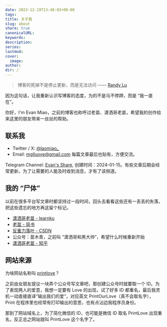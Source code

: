 ```yaml
---
date: 2023-12-19T13:48:03+08:00
tags: 
title: 关于我
slug: about
share: true
canonicalURL: 
keywords: 
description: 
series: 
lastmod: 
cover:
  image: 
author: 
dir: /
---
```

> 博客的死掉不是停止更新，而是无法访问 —— [Randy Lu](https://lutaonan.com/)

因为这句话，让我重新认识写博客的态度，为的不是马不停蹄，而是 “我一直在”。

你好，I'm Evan Miao，之前的博客也称呼过老苗、潇洒哥老苗，希望我的创作给来这里的朋友带来一丝丝的帮助。

  
## 联系我

- Twitter / X: [@laomiao_](https://x.com/laomiao_)
- Email: mglluoye@gmail.com
每篇文章最后也贴有，方便交流。

Telegram Channel: [Evan's Share](https://t.me/evan_share), 创建时间：2024-01-15。有些文章后期会经常更新，为了让需要的人能及时收到消息，才有了该频道。

## 我的 “尸体”

以前在很多平台写文章时都坚持过一段时间，回头去看看这些还有一丢丢的失落，把这些遗忘的地方再这留个标记。

- [潇洒哥老苗 - learnku](https://learnku.com/blog/printlove)
- [老苗 - 简书](https://www.jianshu.com/u/3b1ed7d2dc84)
- [反重力落叶 - CSDN](https://blog.csdn.net/sinat_32124195?type=blog)
- 公众号：苗木青，之前叫 “潇洒哥和黑大帅”，希望什么时候重新开始
- [潇洒哥老苗 - 知乎](https://www.zhihu.com/people/fan-zhong-li-luo-xie)

## 网站来源
为啥网站名称叫 [printlove](/)？

之前由女朋友提议一块弄个公众号写文章吧，那创建公众号时就要取一个 ID。为了表现两人的爱意，我想一定要有 Love 的出现，试了好多 ID 都重名，最后我灵机一动直接直译“输出我们的爱”，对应英文 PrintOurLove（真不会取名字），Print 在程序里也经常有打印输出的意思，也有点沾边我程序员身份。

那到了网站域名上，为了简化微信的 ID，也可能是微信 ID 取名 PrintLove 出现重名，反正总之网站就叫 PrintLove 这个名字了。

